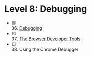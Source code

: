 # Level 8: Debugging

- [x] 36. [Debugging](./36-debugging.md)
- [x] 37. [The Browser Developer Tools](./37-devtools.md)
- [ ] 38. Using the Chrome Debugger
